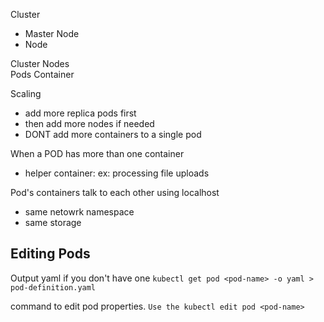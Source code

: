 Cluster

- Master Node
- Node

Cluster
  Nodes  
    Pods
      Container

Scaling

- add more replica pods first
- then add more nodes if needed
- DONT add more containers to a single pod

When a POD has more than one container

- helper container: ex: processing file uploads

Pod's containers talk to each other using localhost

- same netowrk namespace
- same storage

## Editing Pods

Output yaml if you don't have one
`kubectl get pod <pod-name> -o yaml > pod-definition.yaml`

command to edit pod properties.
`Use the kubectl edit pod <pod-name>`
